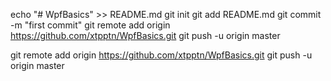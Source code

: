 echo "# WpfBasics" >> README.md
git init
git add README.md
git commit -m "first commit"
git remote add origin https://github.com/xtpptn/WpfBasics.git
git push -u origin master


git remote add origin https://github.com/xtpptn/WpfBasics.git
git push -u origin master
